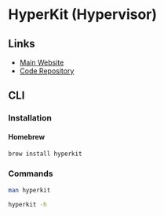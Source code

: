 # HyperKit (Hypervisor)

## Links

- [Main Website](https://developer.apple.com/documentation/hypervisor)
- [Code Repository](https://github.com/moby/hyperkit)

## CLI

### Installation

#### Homebrew

```sh
brew install hyperkit
```

### Commands

```sh
man hyperkit

hyperkit -h
```

